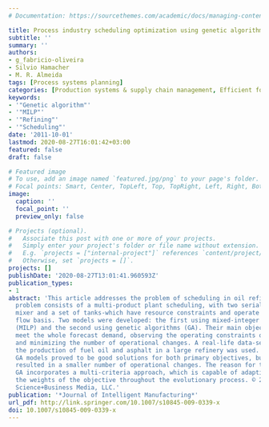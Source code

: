 ```yaml
---
# Documentation: https://sourcethemes.com/academic/docs/managing-content/

title: Process industry scheduling optimization using genetic algorithm and mathematical programming
subtitle: ''
summary: ''
authors:
- g_fabricio-oliveira
- Silvio Hamacher
- M. R. Almeida
tags: [Process systems planning]
categories: [Production systems & supply chain management, Efficient formulations and solution methods]
keywords: 
- '"Genetic algorithm"'
- '"MILP"'
- '"Refining"'
- '"Scheduling"'
date: '2011-10-01'
lastmod: 2020-08-27T16:01:42+03:00
featured: false
draft: false

# Featured image
# To use, add an image named `featured.jpg/png` to your page's folder.
# Focal points: Smart, Center, TopLeft, Top, TopRight, Left, Right, BottomLeft, Bottom, BottomRight.
image:
  caption: ''
  focal_point: ''
  preview_only: false

# Projects (optional).
#   Associate this post with one or more of your projects.
#   Simply enter your project's folder or file name without extension.
#   E.g. `projects = ["internal-project"]` references `content/project/deep-learning/index.md`.
#   Otherwise, set `projects = []`.
projects: []
publishDate: '2020-08-27T13:01:41.960593Z'
publication_types:
- 1
abstract: 'This article addresses the problem of scheduling in oil refineries. The
  problem consists of a multi-product plant scheduling, with two serial machine stages-a
  mixer and a set of tanks-which have resource constraints and operate on a continuous
  flow basis. Two models were developed: the first using mixed-integer linear programming
  (MILP) and the second using genetic algorithms (GA). Their main objective was to
  meet the whole forecast demand, observing the operating constraints of the refinery
  and minimizing the number of operational changes. A real-life data-set related to
  the production of fuel oil and asphalt in a large refinery was used. The MILP and
  GA models proved to be good solutions for both primary objectives, but the GA model
  resulted in a smaller number of operational changes. The reason for this is that
  GA incorporates a multi-criteria approach, which is capable of adaptively updating
  the weights of the objective throughout the evolutionary process. © 2009 Springer
  Science+Business Media, LLC.'
publication: '*Journal of Intelligent Manufacturing*'
url_pdf: http://link.springer.com/10.1007/s10845-009-0339-x
doi: 10.1007/s10845-009-0339-x
---
```

